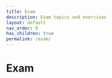 ```yaml
---
title: Exam
description: Exam topics and exercises
layout: default
nav_order: 9
has_children: true
permalink: /exam/
---
```


# Exam
